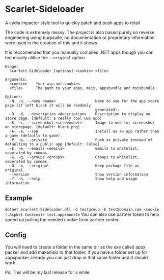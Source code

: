 # Scarlet-Sideloader
A cydia impactor style tool to quickly patch and push apps to retail 

The code is extremely messy. The project is also based purely on reverse engineering using burpsuite, no documentation or proprietary information were used in the creation of this and it shows.

It is reccomended that you manually compiled .NET apps though you can technically utilise the `--original` option.
```
Usage:
  Scarlett-Sideloader [options] <cookie> <file>

Arguments:
  <cookie>    Your asp.net.cookies
  <file>      The path to your appx, msix, appxbundle and msixbundle

Options:
  -N, -n, --name <name>                  Name to use for the app store page (if left blank it will be randomly
                                         generated).
  -D, -d, --description <description>    Description to display on store page. [default: a really cool uwp app]
  -S, -s, --screenshot <screenshot>      Image to use for screenshot on storepage. [default: blank.png]
  -A, -a, --app                          Install as an app rather than a game (defaults to game).
  -P, -p, --private                      Push as private instead of defaulting to a public app [default: False]
  -E, -e, --emails <emails>              Emails to whitelist, seperated by commas.
  -G, -g, --groups <groups>              Groups to whitelist, seperated by commas.
  -O, -o, --original                     Keep package file as original.
  --version                              Show version information
  -?, -h, --help                         Show help and usage information
```
## Example
`dotnet Scarlett-Sideloader.dll -G testgroup -E test@domain.com <cookie (.AspNet.Cookies)> test.appxbundle`
You can also use partner token to help speed up pulling the needed cookie from partner center.

## Config
You will need to create a folder in the same dir as the exe called appx packer and add makemsix to that folder. If you have a folder set up for appxpacker already you can just drop in that same folder and it should work.

Ps: This will be my last release for a while
